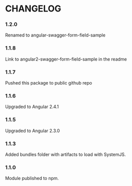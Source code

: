 CHANGELOG
=========

### 1.2.0
Renamed to angular-swagger-form-field-sample

### 1.1.8
Link to angular2-swagger-form-field-sample in the readme

### 1.1.7
Pushed this package to public github repo

### 1.1.6
Upgraded to Angular 2.4.1

### 1.1.5
Upgraded to Angular 2.3.0

### 1.1.3
Added bundles folder with artifacts to load with SystemJS.

### 1.1.0
Module published to npm.